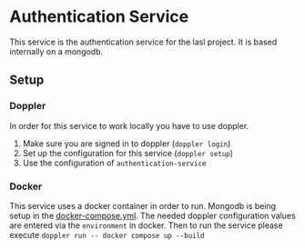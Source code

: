 # Authentication Service

This service is the authentication service for the lasl project. It is based internally on a mongodb.

## Setup

### Doppler

In order for this service to work locally you have to use doppler.

1. Make sure you are signed in to doppler (`doppler login`)
2. Set up the configuration for this service (`doppler setup`)
3. Use the configuration of `authentication-service`

### Docker

This service uses a docker container in order to run. Mongodb is being setup in the [docker-compose.yml](./docker-compose.yml). The needed doppler configuration values are entered via the `environment` in docker. Then to run the service please execute `doppler run -- docker compose up --build`
